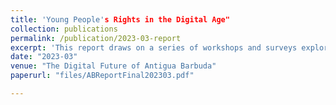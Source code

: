 ```yaml
---
title: 'Young People's Rights in the Digital Age"
collection: publications
permalink: /publication/2023-03-report
excerpt: 'This report draws on a series of workshops and surveys exploring young people's privacy in particular. They were held in December 2022, funded by the Internet Society Foundation. Similar workshops were held in Ghana, Slovenia and Australia across 2022. In this report, we build on this research by including interviews and analysis exploring young people's provisions and participation too. The aim is to contribute to an already thriving discussion about the digital future of Antigua and Barbuda. We hope this report raises interesting and challenging questions, and points to a few potential answers and ideas for solutions too.'
date: "2023-03"
venue: "The Digital Future of Antigua Barbuda"
paperurl: "files/ABReportFinal202303.pdf"

---
```


